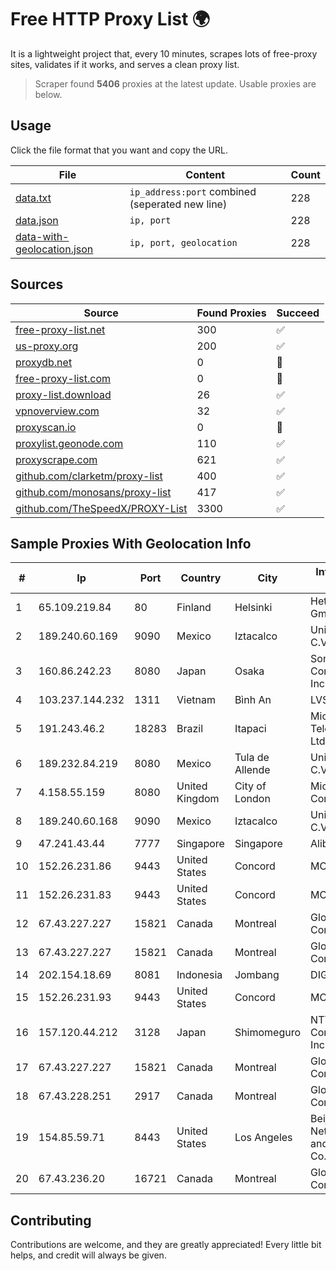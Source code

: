 
# Free HTTP Proxy List 🌍

It is a lightweight project that, every 10 minutes, scrapes lots of free-proxy sites, validates if it works, and serves a clean proxy list.


> Scraper found **5406** proxies at the latest update. Usable proxies are below.

## Usage

Click the file format that you want and copy the URL.


|File|Content|Count|
|----|-------|-----|
|[data.txt](https://raw.githubusercontent.com/themiralay/Proxy-List-World/master/data.txt)|`ip_address:port` combined (seperated new line)|228|
|[data.json](https://raw.githubusercontent.com/themiralay/Proxy-List-World/master/data.json)|`ip, port`|228|
|[data-with-geolocation.json](https://raw.githubusercontent.com/themiralay/Proxy-List-World/master/data-with-geolocation.json)|`ip, port, geolocation`|228|

## Sources

|Source|Found Proxies|Succeed|
|------|-------------|-------|
|[free-proxy-list.net](https://free-proxy-list.net)|300|✅|
|[us-proxy.org](https://www.us-proxy.org)|200|✅|
|[proxydb.net](http://proxydb.net)|0|🚫|
|[free-proxy-list.com](https://free-proxy-list.com/?page=&port=&type%5B%5D=http&type%5B%5D=https&up_time=0&search=Search)|0|🚫|
|[proxy-list.download](https://www.proxy-list.download/HTTP)|26|✅|
|[vpnoverview.com](https://vpnoverview.com/privacy/anonymous-browsing/free-proxy-servers)|32|✅|
|[proxyscan.io](https://www.proxyscan.io)|0|🚫|
|[proxylist.geonode.com](https://proxylist.geonode.com/api/proxy-list?limit=300&page=1&sort_by=lastChecked&sort_type=desc&protocols=http,https)|110|✅|
|[proxyscrape.com](https://api.proxyscrape.com/v2/?request=displayproxies&protocol=http&timeout=10000&country=all&ssl=all&anonymity=all)|621|✅|
|[github.com/clarketm/proxy-list](https://raw.githubusercontent.com/clarketm/proxy-list/master/proxy-list-raw.txt)|400|✅|
|[github.com/monosans/proxy-list](https://raw.githubusercontent.com/monosans/proxy-list/main/proxies/http.txt)|417|✅|
|[github.com/TheSpeedX/PROXY-List](https://raw.githubusercontent.com/TheSpeedX/PROXY-List/master/http.txt)|3300|✅|


## Sample Proxies With Geolocation Info

|#|Ip|Port|Country|City|Internet Service Provider|
|-|--|----|-------|----|-------------------------|
|1|65.109.219.84|80|Finland|Helsinki|Hetzner Online GmbH|
|2|189.240.60.169|9090|Mexico|Iztacalco|Uninet S.A. de C.V.|
|3|160.86.242.23|8080|Japan|Osaka|Sony Network Communications Inc|
|4|103.237.144.232|1311|Vietnam|Bình An|LVSOFT|
|5|191.243.46.2|18283|Brazil|Itapaci|Microturbo Telecomunicacoes Ltda-me|
|6|189.232.84.219|8080|Mexico|Tula de Allende|Uninet S.A. de C.V.|
|7|4.158.55.159|8080|United Kingdom|City of London|Microsoft Corporation|
|8|189.240.60.168|9090|Mexico|Iztacalco|Uninet S.A. de C.V.|
|9|47.241.43.44|7777|Singapore|Singapore|Alibaba Cloud LLC|
|10|152.26.231.86|9443|United States|Concord|MCNC|
|11|152.26.231.83|9443|United States|Concord|MCNC|
|12|67.43.227.227|15821|Canada|Montreal|GloboTech Communications|
|13|67.43.227.227|15821|Canada|Montreal|GloboTech Communications|
|14|202.154.18.69|8081|Indonesia|Jombang|DIGITNET|
|15|152.26.231.93|9443|United States|Concord|MCNC|
|16|157.120.44.212|3128|Japan|Shimomeguro|NTT PC Communications, Inc.|
|17|67.43.227.227|15821|Canada|Montreal|GloboTech Communications|
|18|67.43.228.251|2917|Canada|Montreal|GloboTech Communications|
|19|154.85.59.71|8443|United States|Los Angeles|Beijing Baidu Netcom Science and Technology Co., Ltd.|
|20|67.43.236.20|16721|Canada|Montreal|GloboTech Communications|



## Contributing

Contributions are welcome, and they are greatly appreciated! Every
little bit helps, and credit will always be given.


